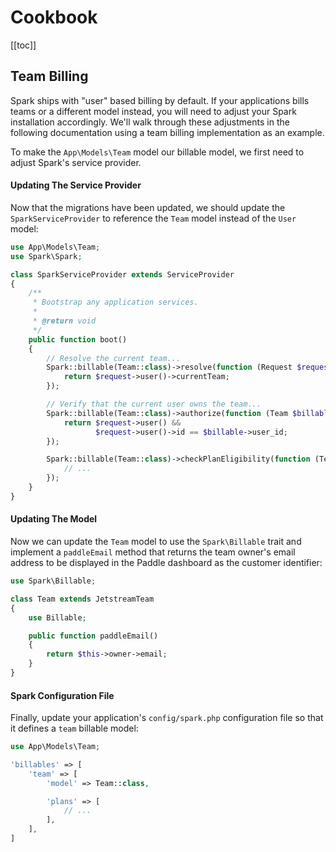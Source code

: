 # Cookbook

[[toc]]

## Team Billing

Spark ships with "user" based billing by default. If your applications bills teams or a different model instead, you will need to adjust your Spark installation accordingly. We'll walk through these adjustments in the following documentation using a team billing implementation as an example.

To make the `App\Models\Team` model our billable model, we first need to adjust Spark's service provider.

#### Updating The Service Provider

Now that the migrations have been updated, we should update the `SparkServiceProvider` to reference the `Team` model instead of the `User` model:

```php
use App\Models\Team;
use Spark\Spark;

class SparkServiceProvider extends ServiceProvider
{
    /**
     * Bootstrap any application services.
     *
     * @return void
     */
    public function boot()
    {
        // Resolve the current team...
        Spark::billable(Team::class)->resolve(function (Request $request) {
            return $request->user()->currentTeam;
        });

        // Verify that the current user owns the team...
        Spark::billable(Team::class)->authorize(function (Team $billable, Request $request) {
            return $request->user() &&
                   $request->user()->id == $billable->user_id;
        });

        Spark::billable(Team::class)->checkPlanEligibility(function (Team $billable, Plan $plan) {
            // ...
        });
    }
}
```

#### Updating The Model

Now we can update the `Team` model to use the `Spark\Billable` trait and implement a `paddleEmail` method that returns the team owner's email address to be displayed in the Paddle dashboard as the customer identifier:

```php
use Spark\Billable;

class Team extends JetstreamTeam
{
    use Billable;

    public function paddleEmail()
    {
        return $this->owner->email;
    }
}
```


#### Spark Configuration File

Finally, update your application's `config/spark.php` configuration file so that it defines a `team` billable model:

```php
use App\Models\Team;

'billables' => [
    'team' => [
        'model' => Team::class,

        'plans' => [
            // ...
        ],
    ],
]
```
